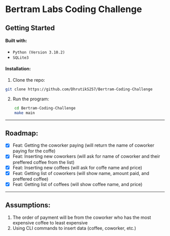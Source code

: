 # Bertram Labs Coding Challenge

## Getting Started

#### Built with:
* `Python (Version 3.10.2)`
* `SQLite3`

#### Installation:
1. Clone the repo:
```sh
git clone https://github.com/DhrutikS257/Bertram-Coding-Challenge
```
2. Run the program:
```sh
    cd Bertram-Coding-Challenge
    make main
```

---
## Roadmap:

- [x] Feat: Getting the coworker paying (will return the name of coworker paying for the coffe)
- [x] Feat: Inserting new coworkers (will ask for name of coworker and their preffered coffee from the list)
- [x] Feat: Inserting new coffees (will ask for coffe name and price)
- [x] Feat: Getting list of coworkers (will show name, amount paid, and preffered coffee)
- [x] Feat: Getting list of coffees (will show coffee name, and price)
---
## Assumptions:
1. The order of payment will be from the coworker who has the most expensive coffee to least expensive
2. Using CLI commands to insert data (coffee, coworker, etc.)


